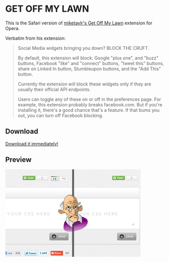 # GET OFF MY LAWN

This is the Safari version of [miketaylr's Get Off My Lawn](https://addons.opera.com/addons/extensions/details/get-off-my-lawn) extension for Opera.

Verbatim from his extension:

> Social Media widgets bringing you down? BLOCK THE CRUFT.
> 
> By default, this extension will block: Google "plus one", and "buzz" buttons, Facebook "like" and "connect" buttons, "tweet this" buttons, share on Linked In button, Stumbleupon buttons, and the "Add This" button.
> 
> Currently the extension will block these widgets only if they are usually their official API endpoints.
> 
> Users can toggle any of these on or off in the preferences page. For example, this extension probably breaks facebook.com. But if you're installing it, there's a good chance that's a feature. If that bums you out, you can turn off Facebook blocking.

## Download

[Download it immediately!](https://github.com/downloads/gf3/Get-Off-My-Lawn/get%20off%20my%20lawn.safariextz)

## Preview

![Preview](https://github.com/gf3/Get-Off-My-Lawn/raw/master/preview.png)

